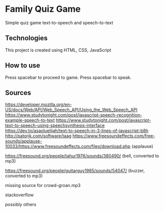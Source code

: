 #  Family Quiz Game

Simple quiz game text-to-speech and speech-to-text

## Technologies
This project is created using HTML, CSS, JavaScript

## How to use
Press spacebar to proceed to game. Press spacebar to speak. 

## Sources
https://developer.mozilla.org/en-US/docs/Web/API/Web_Speech_API/Using_the_Web_Speech_API 
https://www.studytonight.com/post/javascript-speech-recognition-example-speech-to-text
https://www.studytonight.com/post/javascript-text-to-speech-using-speechsynthesis-interface
https://dev.to/asaoluelijah/text-to-speech-in-3-lines-of-javascript-b8h
http://patorjk.com/software/taag
https://www.freesoundeffects.com/free-sounds/applause-10033/https://www.freesoundeffects.com/files/download.php (applause)

https://freesound.org/people/tahur1976/sounds/380490/ (bell, converted to mp3)

https://freesound.org/people/guitarguy1985/sounds/54047/ (buzzer, converted to mp3)

missing source for crowd-groan.mp3

stackoverflow

possibly others
